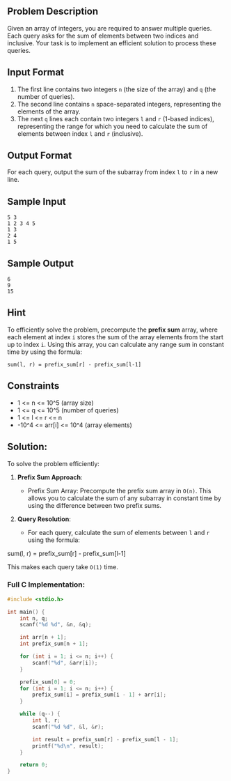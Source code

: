 ## Problem Description

Given an array of integers, you are required to answer multiple queries. Each query asks for the sum of elements between two indices and inclusive. Your task is to implement an efficient solution to process these queries.

## Input Format

1. The first line contains two integers `n` (the size of the array) and `q` (the number of queries).
2. The second line contains `n` space-separated integers, representing the elements of the array.
3. The next `q` lines each contain two integers `l` and `r` (1-based indices), representing the range for which you need to calculate the sum of elements between index `l` and `r` (inclusive).

## Output Format

For each query, output the sum of the subarray from index `l` to `r` in a new line.

## Sample Input

```
5 3
1 2 3 4 5
1 3
2 4
1 5
```

## Sample Output

```
6
9
15
```

## Hint

To efficiently solve the problem, precompute the **prefix sum** array, where each element at index `i` stores the sum of the array elements from the start up to index `i`. Using this array, you can calculate any range sum in constant time by using the formula:

`sum(l, r) = prefix_sum[r] - prefix_sum[l-1]`

## Constraints

- 1 <= n <= 10^5 (array size)
- 1 <= q <= 10^5 (number of queries)
- 1 <= l <= r <= n
- -10^4 <= arr[i] <= 10^4 (array elements)

## Solution:

To solve the problem efficiently:

1. **Prefix Sum Approach**:
   - Prefix Sum Array: Precompute the prefix sum array in `O(n)`. This allows you to calculate the sum of any subarray in constant time by using the difference between two prefix sums.
   
2. **Query Resolution**:
   - For each query, calculate the sum of elements between `l` and `r` using the formula:

sum(l, r) = prefix_sum[r] - prefix_sum[l-1]

This makes each query take `O(1)` time.

### Full C Implementation:

```c
#include <stdio.h>

int main() {
    int n, q;
    scanf("%d %d", &n, &q);

    int arr[n + 1];
    int prefix_sum[n + 1];

    for (int i = 1; i <= n; i++) {
        scanf("%d", &arr[i]);
    }

    prefix_sum[0] = 0;
    for (int i = 1; i <= n; i++) {
        prefix_sum[i] = prefix_sum[i - 1] + arr[i];
    }

    while (q--) {
        int l, r;
        scanf("%d %d", &l, &r);

        int result = prefix_sum[r] - prefix_sum[l - 1];
        printf("%d\n", result);
    }

    return 0;
}
```